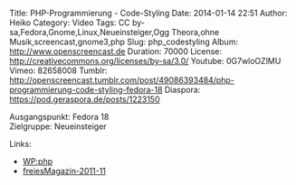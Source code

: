 Title: PHP-Programmierung - Code-Styling
Date: 2014-01-14 22:51
Author: Heiko
Category: Video
Tags: CC by-sa,Fedora,Gnome,Linux,Neueinsteiger,Ogg Theora,ohne Musik,screencast,gnome3,php
Slug: php_codestyling
Album: http://www.openscreencast.de
Duration: 70000
License: http://creativecommons.org/licenses/by-sa/3.0/
Youtube: 0G7wloOZlMU
Vimeo: 82658008
Tumblr: http://openscreencast.tumblr.com/post/49086393484/php-programmierung-code-styling-fedora-18
Diaspora: https://pod.geraspora.de/posts/1223150

Ausgangspunkt: Fedora 18  
Zielgruppe: Neueinsteiger  

Links:

  * [WP:php](https://de.wikipedia.org/wiki/Php "Link zu WP:php" )
  * [freiesMagazin-2011-11](http://www.freiesmagazin.de/freiesMagazin-2011-11 "Link zu freiesmagazin.de" )

